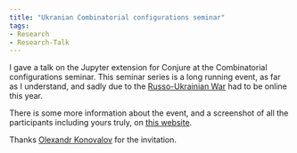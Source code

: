 ```yaml
---
title: "Ukranian Combinatorial configurations seminar"
tags:
- Research
- Research-Talk
---
```


I gave a talk on the Jupyter extension for Conjure at the Combinatorial configurations seminar. This seminar series is a long running event, as far as I understand, and sadly due to the [Russo-Ukrainian War](https://en.wikipedia.org/wiki/Russo-Ukrainian_War) had to be online this year.

There is some more information about the event, and a screenshot of all the participants including yours truly, on [this website](https://kntu.kr.ua/news/2462).

Thanks [Olexandr Konovalov](https://www.st-andrews.ac.uk/computer-science/people/obk1/) for the invitation.
